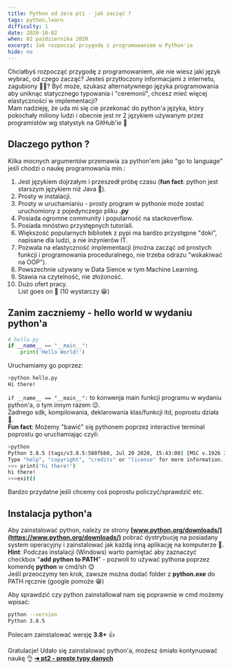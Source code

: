 ```yaml
---
title: Python od zera pt1 - jak zacząć ?
tags: python,learn
difficulty: 1
date: 2020-10-02
when: 02 października 2020
excerpt: Jak rozpocząć przygodę z programowaniem w Python'ie
hide: no
---
```

Chciałbyś rozpocząć przygodę z programowaniem, ale nie wiesz jaki język wybrać, od czego zacząć? Jesteś przytłoczony informacjami z internetu, zagubiony 🥺😵? Być może, szukasz alternatywnego języka programowania aby uniknąc statycznego typowania i "ceremonii", chcesz mieć więcej elastyczności w implementacji?  
Mam nadzieję, że uda mi się cie przekonać do python'a języka, który pokochały miliony ludzi i obecnie jest nr 2 językiem używanym przez programistów wg statystyk na GitHub'ie 🥳  

## Dlaczego python ?

Kilka mocnych argumentów przemawia za python'em jako "go to language" jeśli chodzi o naukę programowania min.:  

1. Jest językiem dojrzałym i przeszedł próbę czasu (**fun fact**: python jest starszym językiem niż Java 🤯).  
2. Prosty w instalacji.  
3. Prosty w uruchamianiu - prosty program w pythonie może zostać uruchomiony z pojedynczego pliku **.py**  
4. Posiada ogromne community i popularność na stackoverflow.
5. Posiada mnóstwo przystępnych tutoriali.
6. Większość popularnych bibliotek z pypi ma bardzo przystępne "doki", napisane dla ludzi, a nie inżynierów IT.
7. Pozwala na elastyczność implementacji (można zacząć od prostych funkcji i programowania proceduralnego, nie trzeba odrazu "wskakiwać na OOP").  
8. Powszechnie używany w Data Sience w tym Machine Learning.
9. Stawia na czytelność, nie złożoność.
10. Dużo ofert pracy.  
List goes on 🤖 (10 wystarczy 😁)  

## Zanim zaczniemy - hello world w wydaniu python'a  

```python
# hello.py
if __name__ == "__main__":
    print('Hello World!')
```

Uruchamiamy go poprzez:  

```sh
>python hello.py
Hi there!
```

`if __name__ == "__main__":` to konwenja main funkcji programu w wydaniu python'a, o tym innym razem 😉.  
Żadnego sdk, kompilowania, deklarowania klas/funkcji itd, poprostu działa 🤯.  
**Fun fact**: Możemy "bawić" się pythonem poprzez interactive terminal poprostu go uruchamiając czyli:  

```sh
>python
Python 3.8.5 (tags/v3.8.5:580fbb0, Jul 20 2020, 15:43:08) [MSC v.1926 32 bit (Intel)] on win32
Type "help", "copyright", "credits" or "license" for more information.
>>> print('hi there!')
hi there!
>>>exit()
```

Bardzo przydatne jeśli chcemy coś poprostu policzyć/sprawdzić etc.  

## Instalacja python'a

Aby zainstalować python, należy ze strony **[www.python.org/downloads/](https://www.python.org/downloads/)** pobrać dystrybucję na posiadany system operacyjny i zainstalować jak każdą inną aplikację na komputerze 🤖.  
**Hint**: Podczas instalacji (Windows) warto pamiętać aby zaznaczyć checkbox "**add python to PATH**" - pozwoli to używać pythona poprzez komendę **python** w cmd/sh 😊  
Jeśli przeoczymy ten krok, zawsze można dodać folder z **python.exe** do PATH ręcznie (google pomoże 😁)

Aby sprawdzić czy python zainstallował nam się poprawnie w cmd możemy wpisać:  

```sh
python --version
Python 3.8.5
```  

Polecam zainstalować wersję **3.8+** 👍  

Gratulacje! Udało się zainstalować python'a, możesz śmiało kontynuować naukę 👌 
**[➜ pt2 - proste typy danych](/blog/python-od-zera-pt2-proste-typy-danych)**
